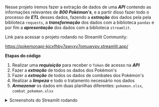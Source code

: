 Nesse projeto iremos fazer a extração de dados de uma ***API*** contendo as informações relevantes de ***800 Pokémon's***, e a partir disso fazer todo o processo de ***ETL*** desses dados, fazendo a ***extração*** dos dados pela pela biblioteca `requests`, a ***transformação*** dos dados com a biblioteca `pandas` e por fim a ***apresentação*** dos dados com a biblioteca `streamlit`.

Link para acessar o projeto rodando no Streamlit Community:

https://pokemonapi-kjcxfhby7awyxy7omuwypv.streamlit.app/

**Etapas do código**
1. Realizar uma ***requisição*** para receber o `Token` de acesso na ***API***
2. Fazer a ***extração*** de todos os dados dos Pokémon's
3. Fazer a ***extração*** de todos os dados de combates dos Pokémon's
4. Realizar a ***limpeza*** e todo o tratamento necessário nos dados
5. ***Armazenar*** os dados em duas planilhas diferentes: `pokemon.xlsx`, `combat_pokemon.xlsx`

<details>
  <summary>Screenshots do Streamlit rodando</summary>
  
  ![chart1](img_streamlit/chart1.png)
  ![chart2](img_streamlit/chart2.png)
  ![chart3](img_streamlit/chart3.png)
  ![chart4](img_streamlit/chart4.png)
  ![chart5](img_streamlit/chart5.png)
  ![chart5](img_streamlit/conclusion.png)
</details>

